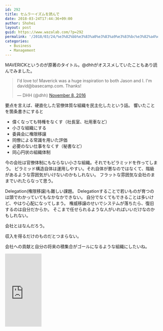 ```yaml
---
id: 292
title: セムラーイズムを読んで
date: 2018-03-24T17:44:36+09:00
author: Shohei
layout: post
guid: https://www.wazalab.com/?p=292
permalink: '/2018/03/24/%e3%82%bb%e3%83%a0%e3%83%a9%e3%83%bc%e3%82%a4%e3%82%ba%e3%83%a0%e3%82%92%e8%aa%ad%e3%82%93%e3%81%a7/'
categories:
  - Business
  - Management
---
```

MAVERICKというのが原著のタイトル。@dhhがオススメしていたこともあり読んでみました。

<blockquote class="twitter-tweet" data-lang="en"><p lang="en" dir="ltr">I&#39;d love to! Maverick was a huge inspiration to both Jason and I. I&#39;m david@basecamp.com. Thanks!</p>&mdash; DHH (@dhh) <a href="https://twitter.com/dhh/status/796040712684867584?ref_src=twsrc%5Etfw">November 8, 2016</a></blockquote>
<script async src="https://platform.twitter.com/widgets.js" charset="utf-8"></script>

要点を言えば、硬直化した官僚体質な組織を民主化したという話。
響いたことを箇条書きにすると

* 偉くなっても特権をなくす（社長室、社用車など）
* 小さな組織にする
* 委員会に権限移譲
* 同僚による常識を用いた評価
* 必要のない仕事をなくす（秘書など）
* 同心円状の組織体制

今の会社は官僚体制にもならない小さな組織。それでもピラミッドを作ってしまう。
ピラミッド構造自体は運用しやすい。それ自体が悪なのではなくて、階級があるような雰囲気がいけないのかもしれない。
フラットな雰囲気な会社のままでいれたらなって思う。

Delegation(権限移譲)も難しい課題。
Delegationすることで若いものが育つのは頭でわかっていてもなかなかできない。
自分でなくてもできることは多いけど、やはり心配になってしまう。
権威移譲のせいでシステムが落ちたら、復旧するのは自分だからか。
そこまで任せられるような人がいればいいだけなのかもしれない。

会社とはなんだろう。

収入を得るだけのものだとつまらない。

会社への貢献と自分の将来の積集合がゴールになるような組織にしたいね。


<iframe style="width:120px;height:240px;" marginwidth="0" marginheight="0" scrolling="no" frameborder="0" src="https://rcm-fe.amazon-adsystem.com/e/cm?ref=qf_sp_asin_til&t=suisentoshojp-22&m=amazon&o=9&p=8&l=as1&IS2=1&detail=1&asins=410529301X&linkId=723a84e13bd4c95261cbaf455666f62c&bc1=ffffff&lt1=_top&fc1=333333&lc1=0066c0&bg1=ffffff&f=ifr">
    </iframe>




